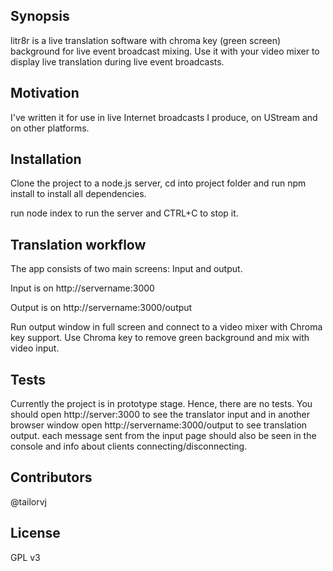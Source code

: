 ## Synopsis

litr8r is a live translation software with chroma key (green screen) background for live event broadcast mixing. Use it with your video mixer to display live translation during live event broadcasts.

## Motivation

I've written it for use in live Internet broadcasts I produce, on UStream and on other platforms. 

## Installation

Clone the project to a node.js server, cd into project folder and run npm install to install all dependencies. 

run node index to run the server and CTRL+C to stop it. 

## Translation workflow
The app consists of two main screens: Input and output. 

Input is on http://servername:3000

Output is on http://servername:3000/output

Run output window in full screen and connect to a video mixer with Chroma key support. Use Chroma key to remove green background and mix with video input. 

## Tests

Currently the project is in prototype stage. Hence, there are no tests. You should open http://server:3000 to see the translator input and in another browser window open http://servername:3000/output to see translation output. each message sent from the input page should also be seen in the console and info about clients connecting/disconnecting.

## Contributors

@tailorvj

## License

GPL v3
